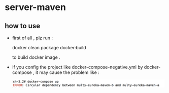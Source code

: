 # server-maven

## how to use

* first of all , plz run :

    docker clean package docker:build
    
  to build docker image . 

* if you config the project like docker-compose-negative.yml by docker-compose , it may cause the problem like :

    ![docker-compose-negative.jpg](https://github.com/liumapp/complicated-docker-demo/blob/master/pic/docker-compose-negative.jpg)
    
    